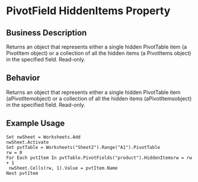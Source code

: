 # PivotField HiddenItems Property

## Business Description
Returns an object that represents either a single hidden PivotTable item (a PivotItem object) or a collection of all the hidden items (a PivotItems object) in the specified field. Read-only.

## Behavior
Returns an object that represents either a single hidden PivotTable item (aPivotItemobject) or a collection of all the hidden items (aPivotItemsobject) in the specified field. Read-only.

## Example Usage
```vba
Set nwSheet = Worksheets.Add 
nwSheet.Activate 
Set pvtTable = Worksheets("Sheet2").Range("A1").PivotTable 
rw = 0 
For Each pvtItem In pvtTable.PivotFields("product").HiddenItemsrw = rw + 1 
 nwSheet.Cells(rw, 1).Value = pvtItem.Name 
Next pvtItem
```